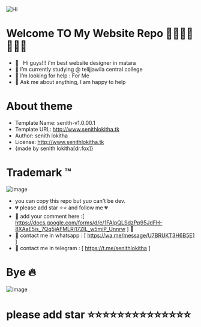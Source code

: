 ![Hi](https://github.com/senithfox/senithlokitha.tk/blob/main/1.png)

# Welcome TO My  Website Repo 👋👋👋👋👋👋👋

-  🚶‍ &nbsp; Hi guys!!! i'm best website designer in matara  <br>
-  🔭 I’m currently studying @ telijjawila central college  <br>
-  🤔 I’m looking for help : For  Me  <br>
-  💬 Ask me about anything, I am happy to help

# About theme

  * Template Name: senith-v1.0.00.1
  * Template URL: http://www.senithlokitha.tk
  * Author: senith lokitha
  * License: http://www.senithlokitha.tk
  * {made by senith lokitha[dr.fox]}
  

# Trademark ™

  ![image](https://github.com/senithfox/senithlokitha.tk/blob/main/2.png)

  * you can copy this repo but yuo can't be dev.
  * 💔 please add star ⭐⭐ and follow me 💔 
  * 💯 add your comment here :[ https://docs.google.com/forms/d/e/1FAIpQLSdzPp95JdFH-8XAaE5is_7Qq5jAFMLRi17ZIL_w5miP_Unnrw ] 💯
  * 💬 contact me in whatsapp : [ https://wa.me/message/U7BRUKT3H6B5E1 ]
  * 💬 contact me in telegram : [ https://t.me/senithlokitha ]

# Bye 🔥

![image](https://github.com/senithfox/senithlokitha.tk/blob/main/3.png)

# please add star ⭐⭐⭐⭐⭐⭐⭐⭐⭐⭐⭐⭐⭐⭐
